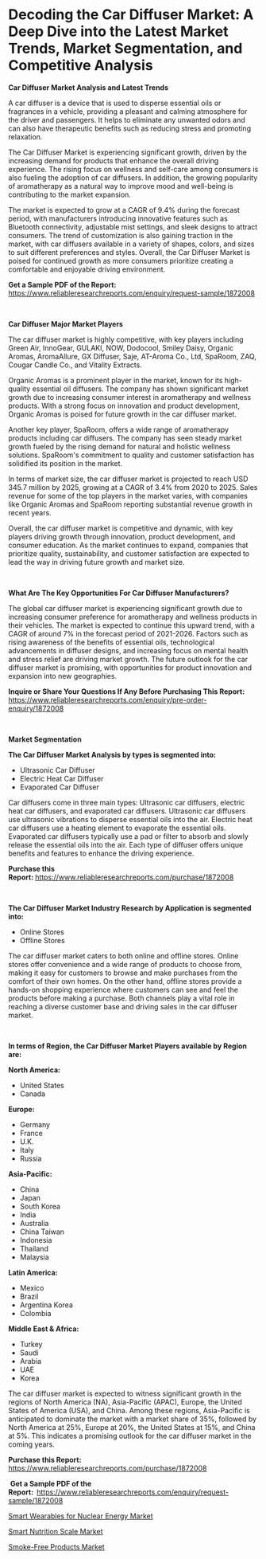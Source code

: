 <p><h1>Decoding the Car Diffuser Market: A Deep Dive into the Latest Market Trends, Market Segmentation, and Competitive Analysis</h1></p><p><strong>Car Diffuser Market Analysis and Latest Trends</strong></p>
<p><p>A car diffuser is a device that is used to disperse essential oils or fragrances in a vehicle, providing a pleasant and calming atmosphere for the driver and passengers. It helps to eliminate any unwanted odors and can also have therapeutic benefits such as reducing stress and promoting relaxation.</p><p>The Car Diffuser Market is experiencing significant growth, driven by the increasing demand for products that enhance the overall driving experience. The rising focus on wellness and self-care among consumers is also fueling the adoption of car diffusers. In addition, the growing popularity of aromatherapy as a natural way to improve mood and well-being is contributing to the market expansion.</p><p>The market is expected to grow at a CAGR of 9.4% during the forecast period, with manufacturers introducing innovative features such as Bluetooth connectivity, adjustable mist settings, and sleek designs to attract consumers. The trend of customization is also gaining traction in the market, with car diffusers available in a variety of shapes, colors, and sizes to suit different preferences and styles. Overall, the Car Diffuser Market is poised for continued growth as more consumers prioritize creating a comfortable and enjoyable driving environment.</p></p>
<p><strong>Get a Sample PDF of the Report:&nbsp;</strong> <a href="https://www.reliableresearchreports.com/enquiry/request-sample/1872008">https://www.reliableresearchreports.com/enquiry/request-sample/1872008</a></p>
<p>&nbsp;</p>
<p><strong>Car Diffuser Major Market Players</strong></p>
<p><p>The car diffuser market is highly competitive, with key players including Green Air, InnoGear, GULAKI, NOW, Dodocool, Smiley Daisy, Organic Aromas, AromaAllure, GX Diffuser, Saje, AT-Aroma Co., Ltd, SpaRoom, ZAQ, Cougar Candle Co., and Vitality Extracts.</p><p>Organic Aromas is a prominent player in the market, known for its high-quality essential oil diffusers. The company has shown significant market growth due to increasing consumer interest in aromatherapy and wellness products. With a strong focus on innovation and product development, Organic Aromas is poised for future growth in the car diffuser market.</p><p>Another key player, SpaRoom, offers a wide range of aromatherapy products including car diffusers. The company has seen steady market growth fueled by the rising demand for natural and holistic wellness solutions. SpaRoom's commitment to quality and customer satisfaction has solidified its position in the market.</p><p>In terms of market size, the car diffuser market is projected to reach USD 345.7 million by 2025, growing at a CAGR of 3.4% from 2020 to 2025. Sales revenue for some of the top players in the market varies, with companies like Organic Aromas and SpaRoom reporting substantial revenue growth in recent years.</p><p>Overall, the car diffuser market is competitive and dynamic, with key players driving growth through innovation, product development, and consumer education. As the market continues to expand, companies that prioritize quality, sustainability, and customer satisfaction are expected to lead the way in driving future growth and market size.</p></p>
<p>&nbsp;</p>
<p><strong>What Are The Key Opportunities For Car Diffuser Manufacturers?</strong></p>
<p><p>The global car diffuser market is experiencing significant growth due to increasing consumer preference for aromatherapy and wellness products in their vehicles. The market is expected to continue this upward trend, with a CAGR of around 7% in the forecast period of 2021-2026. Factors such as rising awareness of the benefits of essential oils, technological advancements in diffuser designs, and increasing focus on mental health and stress relief are driving market growth. The future outlook for the car diffuser market is promising, with opportunities for product innovation and expansion into new geographies.</p></p>
<p><strong>Inquire or Share Your Questions If Any Before Purchasing This Report:</strong> <a href="https://www.reliableresearchreports.com/enquiry/pre-order-enquiry/1872008">https://www.reliableresearchreports.com/enquiry/pre-order-enquiry/1872008</a></p>
<p>&nbsp;</p>
<p><strong>Market Segmentation</strong></p>
<p><strong>The Car Diffuser Market Analysis by types is segmented into:</strong></p>
<p><ul><li>Ultrasonic Car Diffuser</li><li>Electric Heat Car Diffuser</li><li>Evaporated Car Diffuser</li></ul></p>
<p><p>Car diffusers come in three main types: Ultrasonic car diffusers, electric heat car diffusers, and evaporated car diffusers. Ultrasonic car diffusers use ultrasonic vibrations to disperse essential oils into the air. Electric heat car diffusers use a heating element to evaporate the essential oils. Evaporated car diffusers typically use a pad or filter to absorb and slowly release the essential oils into the air. Each type of diffuser offers unique benefits and features to enhance the driving experience.</p></p>
<p><strong>Purchase this Report:&nbsp;</strong><a href="https://www.reliableresearchreports.com/purchase/1872008">https://www.reliableresearchreports.com/purchase/1872008</a></p>
<p>&nbsp;</p>
<p><strong>The Car Diffuser Market Industry Research by Application is segmented into:</strong></p>
<p><ul><li>Online Stores</li><li>Offline Stores</li></ul></p>
<p><p>The car diffuser market caters to both online and offline stores. Online stores offer convenience and a wide range of products to choose from, making it easy for customers to browse and make purchases from the comfort of their own homes. On the other hand, offline stores provide a hands-on shopping experience where customers can see and feel the products before making a purchase. Both channels play a vital role in reaching a diverse customer base and driving sales in the car diffuser market.</p></p>
<p>&nbsp;</p>
<p><strong>In terms of Region, the Car Diffuser Market Players available by Region are:</strong></p>
<p>
    <p> <strong> North America: </strong>
        <ul>
            <li>United States</li>
            <li>Canada</li>
        </ul>
        </p> 
    <p> <strong> Europe: </strong>
        <ul>
            <li>Germany</li>
            <li>France</li>
            <li>U.K.</li>
            <li>Italy</li>
            <li>Russia</li>
        </ul>
        </p> 
    <p> <strong> Asia-Pacific: </strong>
        <ul>
            <li>China</li>
            <li>Japan</li>
            <li>South Korea</li>
            <li>India</li>
            <li>Australia</li>
            <li>China Taiwan</li>
            <li>Indonesia</li>
            <li>Thailand</li>
            <li>Malaysia</li>
        </ul>
        </p> 
    <p> <strong> Latin America: </strong>
        <ul>
            <li>Mexico</li>
            <li>Brazil</li>
            <li>Argentina Korea</li>
            <li>Colombia</li>
        </ul>
        </p> 
    <p> <strong> Middle East & Africa: </strong>
        <ul>
            <li>Turkey</li>
            <li>Saudi</li>
            <li>Arabia</li>
            <li>UAE</li>
            <li>Korea</li>
        </ul>
    </p>
    </p>
<p><p>The car diffuser market is expected to witness significant growth in the regions of North America (NA), Asia-Pacific (APAC), Europe, the United States of America (USA), and China. Among these regions, Asia-Pacific is anticipated to dominate the market with a market share of 35%, followed by North America at 25%, Europe at 20%, the United States at 15%, and China at 5%. This indicates a promising outlook for the car diffuser market in the coming years.</p></p>
<p><strong>Purchase this Report: </strong><a href="https://www.reliableresearchreports.com/purchase/1872008">https://www.reliableresearchreports.com/purchase/1872008</a></p>
<p>&nbsp;<strong>Get a Sample PDF of the Report:&nbsp;&nbsp;</strong><a href="https://www.reliableresearchreports.com/enquiry/request-sample/1872008">https://www.reliableresearchreports.com/enquiry/request-sample/1872008</a></p>
<p><strong></strong></p>
<p><p><a href="https://view.publitas.com/reportprime-1/smart-wearables-for-nuclear-energy-market-research-report-provides-thorough-industry-overview-which-offers-an-in-depth-analysis-of-product-trends-and-new-market-divisions/">Smart Wearables for Nuclear Energy Market</a></p><p><a href="https://view.publitas.com/reportprime-1/smart-nutrition-scale-market-insights-market-players-and-forecast-till-2030/">Smart Nutrition Scale Market</a></p><p><a href="https://view.publitas.com/reportprime-1/smoke-free-products-market-size-growth-and-forecast-from-2023-2030/">Smoke-Free Products Market</a></p></p>